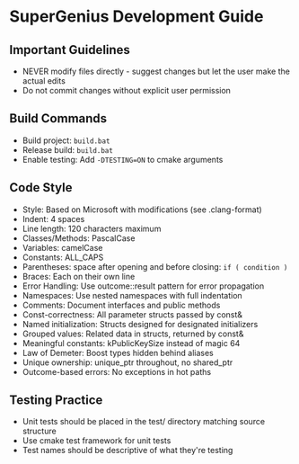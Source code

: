 # SuperGenius Development Guide

## Important Guidelines
- NEVER modify files directly - suggest changes but let the user make the actual edits
- Do not commit changes without explicit user permission

## Build Commands
- Build project: `build.bat`
- Release build: `build.bat`
- Enable testing: Add `-DTESTING=ON` to cmake arguments

## Code Style
- Style: Based on Microsoft with modifications (see .clang-format)
- Indent: 4 spaces
- Line length: 120 characters maximum
- Classes/Methods: PascalCase
- Variables: camelCase
- Constants: ALL_CAPS
- Parentheses: space after opening and before closing: `if ( condition )`
- Braces: Each on their own line
- Error Handling: Use outcome::result<T> pattern for error propagation
- Namespaces: Use nested namespaces with full indentation
- Comments: Document interfaces and public methods
- Const-correctness: All parameter structs passed by const&
- Named initialization: Structs designed for designated initializers
- Grouped values: Related data in structs, returned by const&
- Meaningful constants: kPublicKeySize instead of magic 64
- Law of Demeter: Boost types hidden behind aliases
- Unique ownership: unique_ptr throughout, no shared_ptr
- Outcome-based errors: No exceptions in hot paths


## Testing Practice
- Unit tests should be placed in the test/ directory matching source structure
- Use cmake test framework for unit tests
- Test names should be descriptive of what they're testing